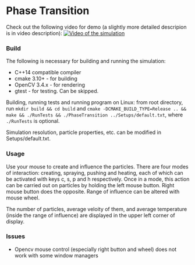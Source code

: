 # Phase Transition

Check out the following video for demo (a slightly more detailed descripion is in video description):
[![Video of the simulation](https://img.youtube.com/vi/SFf3pcE08NM/0.jpg)](https://youtu.be/SFf3pcE08NM)

### Build

The following is necessary for building and running the simulation:

* C++14 compatible compiler
* cmake 3.10+ - for building
* OpenCV 3.4.x - for rendering
* gtest - for testing. Can be skipped.

Building, running tests and running program on Linux: from root directory, run `mkdir build && cd build` and
`cmake -DCMAKE_BUILD_TYPE=Release .. && make && ./RunTests && ./PhaseTransition ../Setups/default.txt`,
where `./RunTests` is optional.

Simulation resolution, particle properties, etc. can be modified in Setups/default.txt.

### Usage

Use your mouse to create and influence the particles. There are four modes of interaction: creating, spraying, pushing and heating, each of which can be activated with keys c, s, p and h respectively. Once in a mode, this action can be carried out on particles by holding the left mouse button. Right mouse button does the opposite. Range of influence can be altered with mouse wheel.

The number of particles, average veloity of them, and average temperature (inside the range of influence) are displayed in the upper left corner of display.

### Issues

* Opencv mouse control (especially right button and wheel) does not work with some window managers